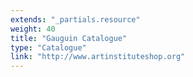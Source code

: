 ```yaml
---
extends: "_partials.resource"
weight: 40
title: "Gauguin Catalogue"
type: "Catalogue"
link: "http://www.artinstituteshop.org"
---
```

